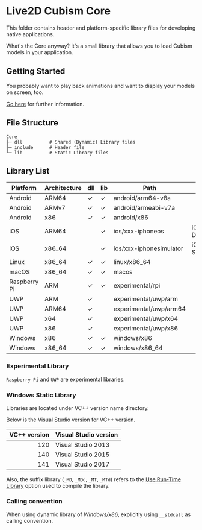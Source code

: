 # Live2D Cubism Core

This folder contains header and platform-specific library files for developing native applications.

What's the Core anyway? It's a small library that allows you to load Cubism models in your application.


## Getting Started

You probably want to play back animations and want to display your models on screen, too.

[Go here](https://github.com/Live2D/CubismNativeSamples) for further information.


## File Structure

```
Core
├─ dll          # Shared (Dynamic) Library files
├─ include      # Header file
└─ lib          # Static Library files
```


## Library List

| Platform | Architecture | dll | lib | Path | Note |
| --- | --- | --- | --- | --- | --- |
| Android | ARM64 | ✓ | ✓ | android/arm64-v8a |   |
| Android | ARMv7 | ✓ | ✓ | android/armeabi-v7a |   |
| Android | x86 | ✓ | ✓ | android/x86 |   |
| iOS | ARM64 |   | ✓ | ios/xxx-iphoneos | iOS Devices |
| iOS | x86_64 |   | ✓ | ios/xxx-iphonesimulator | iOS Simulator |
| Linux | x86_64 | ✓ | ✓ | linux/x86_64 |   |
| macOS | x86_64 | ✓ | ✓ | macos |   |
| Raspberry Pi | ARM | ✓ | ✓ | experimental/rpi |   |
| UWP | ARM | ✓ |   | experimental/uwp/arm |   |
| UWP | ARM64 | ✓ |   | experimental/uwp/arm64 |   |
| UWP | x64 | ✓ |   | experimental/uwp/x64 |   |
| UWP | x86 | ✓ |   | experimental/uwp/x86 |   |
| Windows | x86 | ✓ | ✓ | windows/x86 |   |
| Windows | x86_64 | ✓ | ✓ | windows/x86_64 |   |

### Experimental Library

`Raspberry Pi` and `UWP` are experimental libraries.

### Windows Static Library

Libraries are located under VC++ version name directory.

Below is the Visual Studio version for VC++ version.

| VC++ version | Visual Studio version |
| ---: | --- |
| 120 | Visual Studio 2013 |
| 140 | Visual Studio 2015 |
| 141 | Visual Studio 2017 |

Also, the suffix library (`_MD`, `_MDd`, `_MT`, `_MTd`) refers to the
[Use Run-Time Library](https://docs.microsoft.com/en-us/cpp/build/reference/md-mt-ld-use-run-time-library)
option used to compile the library.

### Calling convention

When using dynamic library of *Windows/x86*, explicitly using `__stdcall` as calling convention.

